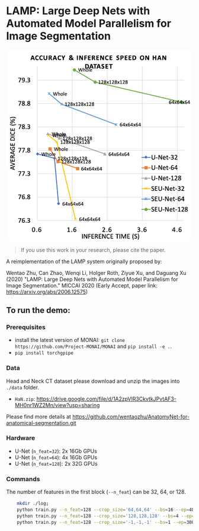 # LAMP: Large Deep Nets with Automated Model Parallelism for Image Segmentation

<p>
<img src="./fig/acc_speed_han_0_5hor.png" alt="LAMP on Head and Neck Dataset" width="500"/>
</p>


> If you use this work in your research, please cite the paper.

A reimplementation of the LAMP system originally proposed by:

Wentao Zhu, Can Zhao, Wenqi Li, Holger Roth, Ziyue Xu, and Daguang Xu (2020)
"LAMP: Large Deep Nets with Automated Model Parallelism for Image Segmentation."
MICCAI 2020 (Early Accept, paper link: https://arxiv.org/abs/2006.12575)


## To run the demo:

### Prerequisites
- install the latest version of MONAI: `git clone https://github.com/Project-MONAI/MONAI` and `pip install -e .`.
- `pip install torchgpipe`

### Data
Head and Neck CT dataset
please download and unzip the images into `./data` folder.

- `HaN.zip`: https://drive.google.com/file/d/1A2zpVlR3CkvtkJPvtAF3-MH0nr1WZ2Mn/view?usp=sharing

Please find more details at https://github.com/wentaozhu/AnatomyNet-for-anatomical-segmentation.git


### Hardware
- U-Net (`n_feat=32`): 2x 16Gb GPUs
- U-Net (`n_feat=64`): 4x 16Gb GPUs
- U-Net (`n_feat=128`): 2x 32G GPUs


### Commands
The number of features in the first block (`--n_feat`) can be 32, 64, or 128.
```bash
    mkdir ./log;
    python train.py --n_feat=128 --crop_size='64,64,64' --bs=16 --ep=4800 > ./log/YOURLOG.log
    python train.py --n_feat=128 --crop_size='128,128,128' --bs=4 --ep=1200 --pretrain='./HaN_64,64,64' > ./log/YOURLOG.log
    python train.py --n_feat=128 --crop_size='-1,-1,-1' --bs=1 --ep=300 --pretrain='./HaN_128,128,128' > ./log/YOURLOG.log
```

